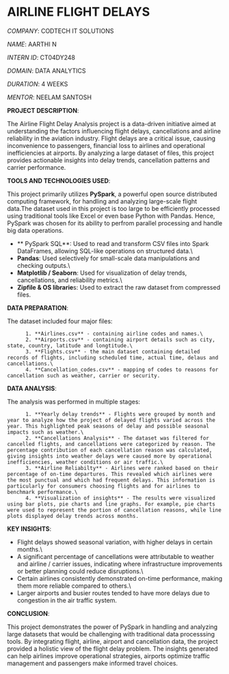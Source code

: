 # AIRLINE FLIGHT DELAYS

_COMPANY_: CODTECH IT SOLUTIONS

_NAME_: AARTHI N

_INTERN ID_: CT04DY248

_DOMAIN_: DATA ANALYTICS

_DURATION_: 4 WEEKS

_MENTOR_: NEELAM SANTOSH

**PROJECT DESCRIPTION**:

The Airline Flight Delay Analysis project is a data-driven initiative aimed at understanding the factors influencing flight delays, cancellations and airline reliability in the aviation industry. Flight delays are a critical issue, causing inconvenience to passengers, financial loss to airlines and operational inefficiencies at airports. By analyzing a large dataset of files, this project provides actionable insights into delay trends, cancellation patterns and carrier performance.
         
**TOOLS AND TECHNOLOGIES USED**:

This project primarily utilizes **PySpark**, a powerful open source distributed computing framework, for handling and analyzing large-scale flight data.The dataset used in this project is too large to be efficiently processed using traditional tools like Excel or even base Python with Pandas. Hence, PySpark was chosen for its ability to perfrom parallel processing and handle big data operations.

  * ** PySpark SQL**: Used to read and transform CSV files into Spark DataFrames, allowing SQL-like operations on structured data.\
  * **Pandas**: Used selectively for small-scale data manipulations and checking outputs.\
  * **Matplotlib / Seaborn**: Used for visualization of delay trends, cancellations, and reliability metrics.\
  * **Zipfile & OS librarie**s: Used to extract the raw dataset from compressed files.

**DATA PREPARATION**:

The dataset included four major files:

          1. **Airlines.csv** - containing airline codes and names.\
          2. **Airports.csv** - containing airport details such as city, state, country, latitude and longtitude.\
          3. **Flights.csv** - the main dataset containing detailed records of flights, including scheduled time, actual time, delaus and cancellations.\
          4. **Cancellation_codes.csv** - mapping of codes to reasons for cancellation such as weather, carrier or security.

**DATA ANALYSIS**:

The analysis was performed in multiple stages:

          1. **Yearly delay trends** - Flights were grouped by month and year to analyze how the project of delayed flights varied across the year. This highlighted peak seasons of delay and possible seasonal impacts such as weather.\
          2. **Cancellations Analysis** - The dataset was filtered for cancelled flights, and cancellations were categorized by reason. The percentage contribution of each cancellation reason was calculated, giving insights into weather delays were caused more by operational inefficiencies, weather conditions or air traffic.\
          3. **Airline Reliabilty** - Airlines were ranked based on their percentage of on-time departures. This revealed which airlines were the most punctual and which had frequent delays. This information is particularly for consumers choosing flights and for airlines to benchmark performance.\
          4. **Visualization of insights** - The results were visualized using bar plots, pie charts and line graphs. For example, pie charts were used to represent the portion of cancellation reasons, while line plots displayed delay trends across months.

**KEY INSIGHTS**:

* Flight delays showed seasonal variation, with higher delays in certain months.\
* A significant percentage of cancellations were attributable to weather and airline / carrier issues, indicating where infrastructure improvements or better planning could reduce disruptions.\
* Certain airlines consistently demonstrated on-time performance, making them more reliable compared to others.\
* Larger airports and busier routes tended to have more delays due to congestion in the air traffic system.

**CONCLUSION**:

This project demonstrates the power of PySpark in handling and analyzing large datasets that would be challenging with traditional data processsing tools. By integrating flight, airline, airport and cancellation data, the project provided a holistic view of the flight delay problem. The insights generated can help airlines improve operational strategies, airports optimize traffic management and passengers make informed travel choices.
     
